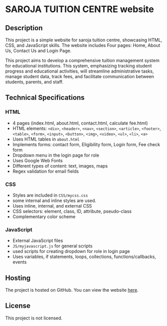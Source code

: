 # SAROJA TUITION CENTRE website

## Description
This project is a simple website for saroja tuition centre, showcasing HTML, CSS, and JavaScript skills.
The website includes Four pages: Home, About Us, Contact Us and Login Page.

This project aims to develop a comprehensive tuition management system for 
educational institutions. This system, emphasizing tracking student progress 
and educational activities, will streamline administrative tasks, manage 
student data, track fees, and facilitate communication between students, 
parents, and staff.


## Technical Specifications

### HTML
- 4 pages (index.html, about.html, contact.html, calculate fee.html)
- HTML elements: `<div>`, `<header>`, `<nav>`, `<section>`, `<article>`, `<footer>`, `<table>`, `<form>`, `<input>`, `<button>`, `<img>`, `<video>`, `<ul>`, `<li>`, `<a>`
- Uses HTML tables in `about.html`
- Implements forms: contact form, Eligibility form, Login form, Fee check form
- Dropdown menu in the login page for role
- Uses Google Web Fonts
- Different types of content: text, images, maps
- Regex validation for email fields

### CSS
- Styles are included in `CSS/mycss.css`
- some internal and inline styles are used.
- Uses inline, internal, and external CSS
- CSS selectors: element, class, ID, attribute, pseudo-class
- Complementary color scheme

### JavaScript
- External JavaScript files
- `JS/myjavascript.js` for general scripts 
- used scripts for creating dropdown for role in login page
- Uses variables, if statements, loops, collections, functions/callbacks, events

## Hosting
The project is hosted on GitHub. You can view the website [here](https://vedikabiradar.github.io/SBA_HTML_CSS_JS/src/main/resources/templates/index.html).

## License
This project is not licensed.
